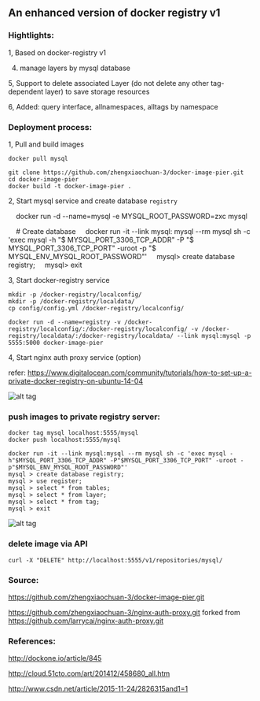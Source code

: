 ## An enhanced version of docker registry v1

### Hightlights:

1, Based on docker-registry v1

4. manage layers by mysql database

5, Support to delete associated Layer (do not delete any other tag-dependent layer) to save storage resources

6, Added: query interface, allnamespaces, alltags by namespace


### Deployment process:

1, Pull and build images

```
docker pull mysql

git clone https://github.com/zhengxiaochuan-3/docker-image-pier.git
cd docker-image-pier
docker build -t docker-image-pier . 
```

2, Start mysql service and create database `registry`

    docker run -d --name=mysql -e MYSQL_ROOT_PASSWORD=zxc mysql

    # Create database
    docker run -it --link mysql: mysql --rm mysql sh -c 'exec mysql -h "$ MYSQL_PORT_3306_TCP_ADDR" -P "$ MYSQL_PORT_3306_TCP_PORT" -uroot -p "$ MYSQL_ENV_MYSQL_ROOT_PASSWORD"'
    mysql> create database registry;
    mysql> exit

3, Start docker-registry service

```
mkdir -p /docker-registry/localconfig/
mkdir -p /docker-registry/localdata/
cp config/config.yml /docker-registry/localconfig/

docker run -d --name=registry -v /docker-registry/localconfig/:/docker-registry/localconfig/ -v /docker-registry/localdata/:/docker-registry/localdata/ --link mysql:mysql -p 5555:5000 docker-image-pier
```

4, Start nginx auth proxy service (option)

refer: https://www.digitalocean.com/community/tutorials/how-to-set-up-a-private-docker-registry-on-ubuntu-14-04

![alt tag](http://note.youdao.com/yws/public/resource/6b820b6afed5c9a1c5e2807129f6a6ed/E2384F91BA8348D999D1DC686218084B)

### push images to private registry server:
```
docker tag mysql localhost:5555/mysql
docker push localhost:5555/mysql

docker run -it --link mysql:mysql --rm mysql sh -c 'exec mysql -h"$MYSQL_PORT_3306_TCP_ADDR" -P"$MYSQL_PORT_3306_TCP_PORT" -uroot -p"$MYSQL_ENV_MYSQL_ROOT_PASSWORD"'
mysql > create database registry;
mysql > use register;
mysql > select * from tables;
mysql > select * from layer;
mysql > select * from tag;
mysql > exit
```

![alt tag](http://note.youdao.com/yws/public/resource/6b820b6afed5c9a1c5e2807129f6a6ed/2C6AF81600DC47EB8B700DB7EB8A7571)

### delete image via API
```
curl -X "DELETE" http://localhost:5555/v1/repositories/mysql/
```

### Source:

https://github.com/zhengxiaochuan-3/docker-image-pier.git

https://github.com/zhengxiaochuan-3/nginx-auth-proxy.git forked from https://github.com/larrycai/nginx-auth-proxy.git

### References:

http://dockone.io/article/845

http://cloud.51cto.com/art/201412/458680_all.htm

http://www.csdn.net/article/2015-11-24/2826315and1=1
